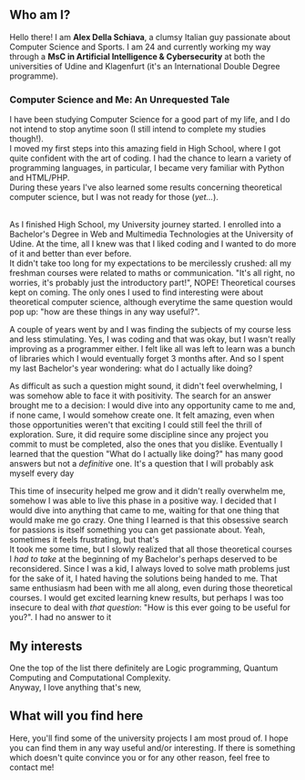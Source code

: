 ## Who am I? ##

Hello there! I am **Alex Della Schiava**, a clumsy Italian guy passionate about Computer Science and Sports. I am 24 and currently working my way through a **MsC in Artificial Intelligence & Cybersecurity** at both the universities of Udine and Klagenfurt (it's an International Double Degree programme).

### Computer Science and Me: An Unrequested Tale ###

I have been studying Computer Science for a good part of my life, and I do not intend to stop anytime soon (I still intend to complete my studies though!).<br>
I moved my first steps into this amazing field in High School, where I got quite confident with the art of coding. I had the chance to learn a variety of programming languages, in particular, I became very familiar with Python and HTML/PHP.<br>
During these years I've also learned some results concerning theoretical computer science, but I was not ready for those (_yet..._).<br><br>

As I finished High School, my University journey started. I enrolled into a Bachelor's Degree in Web and Multimedia Technologies at the University of Udine. At the time, all I knew was that I liked coding and I wanted to do more of it and better than ever before.<br>
It didn't take too long for my expectations to be mercilessly crushed: all my freshman courses were related to maths or communication. "It's all right, no worries, it's probably just the introductory part!", NOPE! Theoretical courses kept on coming. The only ones I used to find interesting were about theoretical computer science, although everytime the same question would pop up: "how are these things in any way useful?". 

A couple of years went by and I was finding the subjects of my course less and less stimulating. Yes, I was coding and that was okay, but I wasn't really improving as a programmer either.  I felt like all was left to learn was a bunch of libraries which I would eventually forget 3 months after. And so I spent my last Bachelor's year wondering: what do I actually like doing?<br>

As difficult as such a question might sound, it didn't feel overwhelming, I was somehow able to face it with positivity. The search for an answer brought me to a decision: I would dive into any opportunity came to me and, if none came, I would somehow create one. It felt amazing, even when those opportunities weren't that exciting I could still feel the thrill of exploration. Sure, it did require some discipline since any project you commit to must be completed, also the ones that you dislike. Eventually I learned that the question "What do I actually like doing?" has many good answers but not a _definitive_ one. It's a question that I will probably ask myself every day

This time of insecurity helped me grow and it didn't really overwhelm me, somehow I was able to live this phase in a positive way. I decided that I would dive into anything that came to me, waiting for that one thing that would make me go crazy. One thing I learned is that this obsessive search for passions is itself something you can get passionate about. Yeah, sometimes it feels frustrating, but that's  
It took me some time, but I slowly realized that all those theoretical courses I _had to take_ at the beginning of my Bachelor's perhaps deserved to be reconsidered. Since I was a kid, I always loved to solve math problems just for the sake of it, I hated having the solutions being handed to me. That same enthusiasm had been with me all along, even during those theoretical courses. I would get excited learning knew results, but perhaps I was too insecure to deal with _that question_: "How is this ever going to be useful for you?". I had no answer to it

## My interests ##
One the top of the list there definitely are Logic programming, Quantum Computing and Computational Complexity.<br>
Anyway, I love anything that's new, 


## What will you find here ##
Here, you'll find some of the university projects I am most proud of. I hope you can find them in any way useful and/or interesting. If there is something which doesn't quite convince you or for any other reason, feel free to contact me!

<!---
Alex-Dell1/Alex-Dell1 is a ✨ special ✨ repository because its `README.md` (this file) appears on your GitHub profile.
You can click the Preview link to take a look at your changes.
--->
